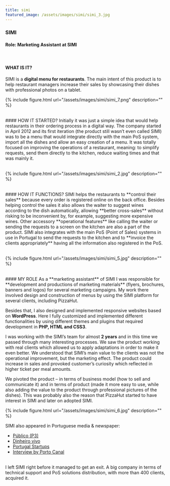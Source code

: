 ```yaml
---
title: simi
featured_image: /assets/images/simi/simi_3.jpg
---
```

### SIMI
#### Role: Marketing Assistant at SIMI 


 <br />

#### WHAT IS IT?
SIMI is a **digital menu for restaurants**. The main intent of this product is to help restaurant managers increase their sales by showcasing their dishes with professional photos on a tablet. 
 <br />

{% include figure.html url="/assets/images/simi/simi_7.png" description="" %}

<br />
#### HOW IT STARTED?
Initially it was just a simple idea that would help restaurants in their ordering process in a digital way. The company started in April 2012 and its first iteration (the product still wasn’t even called SIMI) was to be a menu that would integrate directly with the main PoS system, import all the dishes and allow an easy creation of a menu. It was totally focused on improving the operations of a restaurant, meaning: to simplify requests, send them directly to the kitchen, reduce waiting times and that was mainly it.
 <br />
<br />

{% include figure.html url="/assets/images/simi/simi_2.jpg" description="" %}

<br />
#### HOW IT FUNCTIONS?
SIMI helps the restaurants to **control their sales** because every order is registered online on the back office. Besides helping control the sales it also allows the waiter to suggest wines according to the dish automatically, allowing **better cross-sales** without risking to be inconvenient by, for example, suggesting more expensive wines.
Other accessory **operational features** like calling the waiter or sending the requests to a screen on the kitchen are also a part of the product.
SIMI also integrates with the main PoS (Point of Sales) systems in use in Portugal to send the requests to the kitchen and to **invoice the clients appropriately** having all the information also registered in the PoS.
<br />
<br />

{% include figure.html url="/assets/images/simi/simi_5.jpg" description="" %}

<br />
#### MY ROLE 
As a **marketing assistant** of SIMI I was responsible for **development and productions of marketing materials** (flyers, brochures, banners and logos) for several marketing campaigns. My work there involved design and construction of menus by using the SIMI platform for several clients, including PizzaHut. 

Besides that, I also designed and implemented responsive websites based on **WordPress**. Here I fully customized and implemented different functionalities by using different themes and plugins that required development in **PHP, HTML and CSS3**.

I was working with the SIMI’s team for almost **2 years** and in this time we passed through many interesting processes.  We saw the product working with real clients which allowed us to apply adaptations in order to make it even better. We understood that SIMI’s main value to the clients was not the operational improvement, but the marketing effect. The product could increase in sales and provoked customer’s curiosity which reflected in higher ticket per meal amounts.

We pivoted the product – in terms of business model (how to sell and communicate it) and in terms of product (made it more easy to use, while also adding the value to the product through professional pictures of the dishes). This was probably also the reason that PizzaHut started to have interest in SIMI and later on adopted SIMI. 

{% include figure.html url="/assets/images/simi/simi_6.jpg" description="" %}
<br />

SIMI also appeared in Portuguese media & newspaper: 
 - [Público (P3)](http://p3.publico.pt/actualidade/economia/14010/jovens-criam-software-de-ementas-digitais-e-pizza-hut-ja-comprou-ideia)
 - [Dinheiro vivo](https://www.dinheirovivo.pt/invalidos/ibersol-investe-4-milhoes-na-remodelacao-de-restaurantes-pizza-hut-e-lanca-phmenu/)
 - [Portugal Startups](http://portugalstartups.com/2014/10/pizza-hut-closes-deal-simi/)
 - [Interview by Porto Canal](https://www.youtube.com/watch?v=MsILzbeHoaE)

<br />
I left SIMI right before it managed to get an exit. A big company in terms of technical support and PoS solutions distribution, with more than 400 clients, acquired it. 





